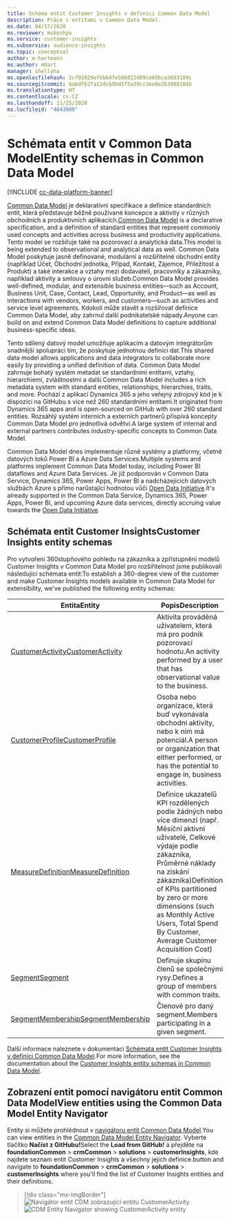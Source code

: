 ```yaml
---
title: Schéma entit Customer Insights v definici Common Data Model
description: Práce s entitami v Common Data Model.
ms.date: 04/17/2020
ms.reviewer: mukeshpo
ms.service: customer-insights
ms.subservice: audience-insights
ms.topic: conceptual
author: m-hartmann
ms.author: mhart
manager: shellyha
ms.openlocfilehash: 2cf01029ef6b64fe566022d09ce65bca3603189c
ms.sourcegitcommit: 6a6df62fa12dcb9bd5f5a39cc3ee0e2b3988184b
ms.translationtype: HT
ms.contentlocale: cs-CZ
ms.lasthandoff: 11/25/2020
ms.locfileid: "4643900"
---
```

# <a name="entity-schemas-in-common-data-model"></a><span data-ttu-id="4db62-103">Schémata entit v Common Data Model</span><span class="sxs-lookup"><span data-stu-id="4db62-103">Entity schemas in Common Data Model</span></span>

[!INCLUDE [cc-data-platform-banner](../includes/cc-data-platform-banner.md)]

<span data-ttu-id="4db62-104">[Common Data Model](https://docs.microsoft.com/common-data-model/) je deklarativní specifikace a definice standardních entit, která představuje běžně používané koncepce a aktivity v různých obchodních a produktivních aplikacích.</span><span class="sxs-lookup"><span data-stu-id="4db62-104">[Common Data Model](https://docs.microsoft.com/common-data-model/) is a declarative specification, and a definition of standard entities that represent commonly used concepts and activities across business and productivity applications.</span></span> <span data-ttu-id="4db62-105">Tento model se rozšiřuje také na pozorovací a analytická data.</span><span class="sxs-lookup"><span data-stu-id="4db62-105">This model is being extended to observational and analytical data as well.</span></span> <span data-ttu-id="4db62-106">Common Data Model poskytuje jasně definované, modulární a rozšiřitelné obchodní entity (například Účet, Obchodní jednotka, Případ, Kontakt, Zájemce, Příležitost a Produkt) a také interakce a vztahy mezi dodavateli, pracovníky a zákazníky, například aktivity a smlouvy o úrovni služeb.</span><span class="sxs-lookup"><span data-stu-id="4db62-106">Common Data Model provides well-defined, modular, and extensible business entities—such as Account, Business Unit, Case, Contact, Lead, Opportunity, and Product—as well as interactions with vendors, workers, and customers—such as activities and service level agreements.</span></span> <span data-ttu-id="4db62-107">Kdokoli může stavět a rozšiřovat definice Common Data Model, aby zahrnul další podnikatelské nápady.</span><span class="sxs-lookup"><span data-stu-id="4db62-107">Anyone can build on and extend Common Data Model definitions to capture additional business-specific ideas.</span></span>

<span data-ttu-id="4db62-108">Tento sdílený datový model umožňuje aplikacím a datovým integrátorům snadnější spolupráci tím, že poskytuje jednotnou definici dat.</span><span class="sxs-lookup"><span data-stu-id="4db62-108">This shared data model allows applications and data integrators to collaborate more easily by providing a unified definition of data.</span></span> <span data-ttu-id="4db62-109">Common Data Model zahrnuje bohatý systém metadat se standardními entitami, vztahy, hierarchiemi, zvláštnostmi a další.</span><span class="sxs-lookup"><span data-stu-id="4db62-109">Common Data Model includes a rich metadata system with standard entities, relationships, hierarchies, traits, and more.</span></span> <span data-ttu-id="4db62-110">Pochází z aplikací Dynamics 365 a jeho veřejný zdrojový kód je k dispozici na GitHubu s více než 260 standardními entitami.</span><span class="sxs-lookup"><span data-stu-id="4db62-110">It originated from Dynamics 365 apps and is open-sourced on GitHub with over 260 standard entities.</span></span> <span data-ttu-id="4db62-111">Rozsáhlý systém interních a externích partnerů přispívá koncepty Common Data Model pro jednotlivá odvětví.</span><span class="sxs-lookup"><span data-stu-id="4db62-111">A large system of internal and external partners contributes industry-specific concepts to Common Data Model.</span></span>

<span data-ttu-id="4db62-112">Common Data Model dnes implementuje různé systémy a platformy, včetně datových toků Power BI a Azure Data Services.</span><span class="sxs-lookup"><span data-stu-id="4db62-112">Multiple systems and platforms implement Common Data Model today, including Power BI dataflows and Azure Data Services.</span></span> <span data-ttu-id="4db62-113">Je již podporován v Common Data Service, Dynamics 365, Power Apps, Power BI a nadcházejících datových službách Azure s přímo narůstající hodnotou vůči [Open Data Initiative](https://www.microsoft.com/open-data-initiative).</span><span class="sxs-lookup"><span data-stu-id="4db62-113">It's already supported in the Common Data Service, Dynamics 365, Power Apps, Power BI, and upcoming Azure data services, directly accruing value towards the [Open Data Initiative](https://www.microsoft.com/open-data-initiative).</span></span>

## <a name="customer-insights-entity-schemas"></a><span data-ttu-id="4db62-114">Schémata entit Customer Insights</span><span class="sxs-lookup"><span data-stu-id="4db62-114">Customer Insights entity schemas</span></span>

<span data-ttu-id="4db62-115">Pro vytvoření 360stupňového pohledu na zákazníka a zpřístupnění modelů Customer Insights v Common Data Model pro rozšiřitelnost jsme publikovali následující schémata entit:</span><span class="sxs-lookup"><span data-stu-id="4db62-115">To establish a 360-degree view of the customer and make Customer Insights models available in Common Data Model for extensibility, we've published the following entity schemas:</span></span>

| <span data-ttu-id="4db62-116">Entita</span><span class="sxs-lookup"><span data-stu-id="4db62-116">Entity</span></span> | <span data-ttu-id="4db62-117">Popis</span><span class="sxs-lookup"><span data-stu-id="4db62-117">Description</span></span> |
|---------|---------|
|[<span data-ttu-id="4db62-118">CustomerActivity</span><span class="sxs-lookup"><span data-stu-id="4db62-118">CustomerActivity</span></span>](https://docs.microsoft.com/common-data-model/schema/core/applicationcommon/foundationcommon/crmcommon/solutions/customerinsights/customeractivity) | <span data-ttu-id="4db62-119">Aktivita prováděná uživatelem, která má pro podnik pozorovací hodnotu.</span><span class="sxs-lookup"><span data-stu-id="4db62-119">An activity performed by a user that has observational value to the business.</span></span> |
|[<span data-ttu-id="4db62-120">CustomerProfile</span><span class="sxs-lookup"><span data-stu-id="4db62-120">CustomerProfile</span></span>](https://docs.microsoft.com/common-data-model/schema/core/applicationcommon/foundationcommon/crmcommon/solutions/customerinsights/customerprofile) | <span data-ttu-id="4db62-121">Osoba nebo organizace, která buď vykonávala obchodní aktivity, nebo k nim má potenciál.</span><span class="sxs-lookup"><span data-stu-id="4db62-121">A person or organization that either performed, or has the potential to engage in, business activities.</span></span> |
|[<span data-ttu-id="4db62-122">MeasureDefinition</span><span class="sxs-lookup"><span data-stu-id="4db62-122">MeasureDefinition</span></span>](https://docs.microsoft.com/common-data-model/schema/core/applicationcommon/foundationcommon/crmcommon/solutions/customerinsights/measuredefinition) | <span data-ttu-id="4db62-123">Definice ukazatelů KPI rozdělených podle žádných nebo více dimenzí (např. Měsíční aktivní uživatelé, Celkové výdaje podle zákazníka, Průměrné náklady na získání zákazníka)</span><span class="sxs-lookup"><span data-stu-id="4db62-123">Definition of KPIs partitioned by zero or more dimensions (such as Monthly Active Users, Total Spend By Customer, Average Customer Acquisition Cost)</span></span> |
|[<span data-ttu-id="4db62-124">Segment</span><span class="sxs-lookup"><span data-stu-id="4db62-124">Segment</span></span>](https://docs.microsoft.com/common-data-model/schema/core/applicationcommon/foundationcommon/crmcommon/solutions/customerinsights/segment) | <span data-ttu-id="4db62-125">Definuje skupinu členů se společnými rysy.</span><span class="sxs-lookup"><span data-stu-id="4db62-125">Defines a group of members with common traits.</span></span> |
|[<span data-ttu-id="4db62-126">SegmentMembership</span><span class="sxs-lookup"><span data-stu-id="4db62-126">SegmentMembership</span></span>](https://docs.microsoft.com/common-data-model/schema/core/applicationcommon/foundationcommon/crmcommon/solutions/customerinsights/segmentmembership) | <span data-ttu-id="4db62-127">Členové pro daný segment.</span><span class="sxs-lookup"><span data-stu-id="4db62-127">Members participating in a given segment.</span></span> |

<span data-ttu-id="4db62-128">Další informace naleznete v dokumentaci [Schémata entit Customer Insights v definici Common Data Model](https://docs.microsoft.com/common-data-model/schema/core/applicationcommon/foundationcommon/crmcommon/solutions/customerinsights/overview).</span><span class="sxs-lookup"><span data-stu-id="4db62-128">For more information, see the documentation about the [Customer Insights entity schemas in Common Data Model](https://docs.microsoft.com/common-data-model/schema/core/applicationcommon/foundationcommon/crmcommon/solutions/customerinsights/overview).</span></span>

## <a name="view-entities-using-the-common-data-model-entity-navigator"></a><span data-ttu-id="4db62-129">Zobrazení entit pomocí navigátoru entit Common Data Model</span><span class="sxs-lookup"><span data-stu-id="4db62-129">View entities using the Common Data Model Entity Navigator</span></span>

<span data-ttu-id="4db62-130">Entity si můžete prohlédnout v [navigátoru entit Common Data Model](https://microsoft.github.io/CDM/).</span><span class="sxs-lookup"><span data-stu-id="4db62-130">You can view entities in the [Common Data Model Entity Navigator](https://microsoft.github.io/CDM/).</span></span> <span data-ttu-id="4db62-131">Vyberte tlačítko **Načíst z GitHubu!**</span><span class="sxs-lookup"><span data-stu-id="4db62-131">Select the **Load from GitHub!**</span></span> <span data-ttu-id="4db62-132">a přejděte na **foundationCommon** > **crmCommon** > **solutions** > **customerInsights**, kde najdete seznam entit Customer Insights a všechny jejich definice.</span><span class="sxs-lookup"><span data-stu-id="4db62-132">button and navigate to **foundationCommon** > **crmCommon** > **solutions** > **customerInsights** where you'll find the list of Customer Insights entities and their definitions.</span></span>
> [!div class="mx-imgBorder"]
> <span data-ttu-id="4db62-133">![Navigátor entit CDM zobrazující entitu CustomerActivity](media/CDM-entity-navigator.png "Navigátor entit CDM zobrazující entitu CustomerActivity")</span><span class="sxs-lookup"><span data-stu-id="4db62-133">![CDM Entity Navigator showing CustomerActivity entity](media/CDM-entity-navigator.png "CDM Entity Navigator showing CustomerActivity entity")</span></span>
